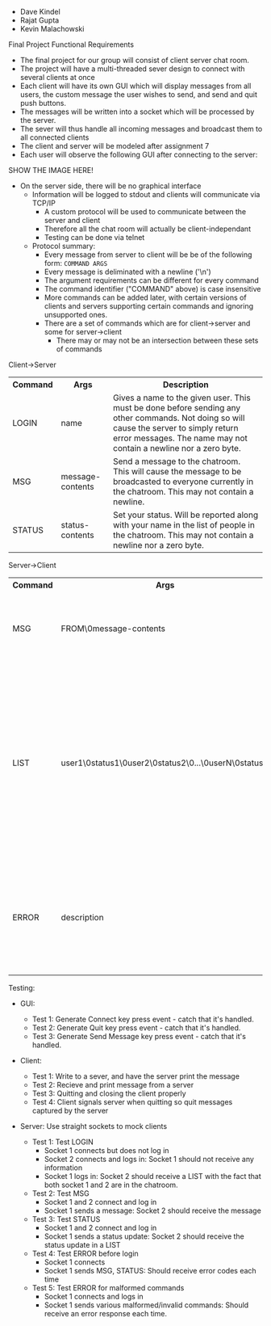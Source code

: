 - Dave Kindel
- Rajat Gupta
- Kevin Malachowski

Final Project Functional Requirements

*	The final project for our group will consist of client server chat room. 
*	The project will have a multi-threaded sever design to connect with several clients at once
*	Each client will have its own GUI which will display messages from all users, the custom message the user wishes to send, and send and quit push buttons. 
*	The messages will be written into a socket which will be processed by the server. 
*	The sever will thus handle all incoming messages and broadcast them to all connected clients
*	The client and server will be modeled after assignment 7
*	Each user will observe the following GUI after connecting to the server:

SHOW THE IMAGE HERE!


* On the server side, there will be no graphical interface
   * Information will be logged to stdout and clients will communicate via TCP/IP
      * A custom protocol will be used to communicate between the server and client
      * Therefore all the chat room will actually be client-independant
      * Testing can be done via telnet
   * Protocol summary:
     * Every message from server to client will be be of the following form:
       `COMMAND ARGS`
     * Every message is deliminated with a newline ('\n')
     * The argument requirements can be different for every command
     * The command identifier ("COMMAND" above) is case insensitive
     * More commands can be added later, with certain versions of clients and servers supporting certain commands and ignoring unsupported ones.
     * There are a set of commands which are for client->server and some for server->client
       * There may or may not be an intersection between these sets of commands


Client->Server
<table>
<tr><th>Command</th><th>Args</th><th>Description</th></tr>
<tr><td>LOGIN</td><td>name</td><td>Gives a name to the given user. This must be done before sending any other commands. Not doing so will cause the server to simply return error messages. The name may not contain a newline nor a zero byte.</td></tr>
<tr><td>MSG</td><td>message-contents</td><td>Send a message to the chatroom. This will cause the message to be broadcasted to everyone currently in the chatroom. This may not contain a newline.</td></tr>
<tr><td>STATUS</td><td>status-contents</td><td>Set your status. Will be reported along with your name in the list of people in the chatroom. This may not contain a newline nor a zero byte.</td></tr>
</table>

Server->Client
<table>
<tr><th>Command</th><th>Args</th><th>Description</th></tr>
<tr><td>MSG</td><td>FROM\0message-contents</td><td>Notifies users about a user sending a message to the chatroom</td></tr>
<tr><td>LIST</td><td>user1\0status1\0user2\0status2\0...\0userN\0statusN</td><td>Represents a list of users currently in the chatroom along with their current statuses. Note that the `\0' in the args is the zero byte and is used to delimit statuses and users.</td></tr>
<tr><td>ERROR</td><td>description</td><td>Represents some sort of error from a client command. The description will describe what's up</td></tr>
</table>



Testing:

- GUI:
  - Test 1: Generate Connect key press event - catch that it's handled.
  - Test 2: Generate Quit key press event - catch that it's handled.
  - Test 3: Generate Send Message key press event - catch that it's handled.
  

- Client:
  - Test 1: Write to a sever, and have the server print the message
  - Test 2: Recieve and print message from a server
  - Test 3: Quitting and closing the client properly
  - Test 4: Client signals server when quitting so quit messages captured by the server
  
- Server: Use straight sockets to mock clients
  - Test 1: Test LOGIN
    * Socket 1 connects but does not log in
    * Socket 2 connects and logs in: Socket 1 should not receive any information
    * Socket 1 logs in: Socket 2 should receive a LIST with the fact that both socket 1 and 2 are in the chatroom.
  - Test 2: Test MSG
    * Socket 1 and 2 connect and log in
    * Socket 1 sends a message: Socket 2 should receive the message
  - Test 3: Test STATUS
    * Socket 1 and 2 connect and log in
    * Socket 1 sends a status update: Socket 2 should receive the status update in a LIST 
  - Test 4: Test ERROR before login
    * Socket 1 connects
    * Socket 1 sends MSG, STATUS: Should receive error codes each time
  - Test 5: Test ERROR for malformed commands
    * Socket 1 connects and logs in
    * Socket 1 sends various malformed/invalid commands: Should receive an error response each time.

